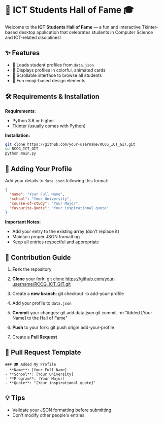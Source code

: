 

# 🎉 ICT Students Hall of Fame 🎓

Welcome to the **ICT Students Hall of Fame** — a fun and interactive Tkinter-based desktop application that celebrates students in Computer Science and ICT-related disciplines!

## ✨ Features
- 📁 Loads student profiles from `data.json`
- 🎨 Displays profiles in colorful, animated cards
- 🔄 Scrollable interface to browse all students
- 🎉 Fun emoji-based design elements

## 🛠️ Requirements & Installation
**Requirements:**
- Python 3.6 or higher
- Tkinter (usually comes with Python)

**Installation:**
```bash
git clone https://github.com/your-username/RCCG_ICT_GIT.git
cd RCCG_ICT_GIT
python main.py
```

## 👥 Adding Your Profile
Add your details to `data.json` following this format:
```json
{
  "name": "Your Full Name",
  "school": "Your University",
  "course-of-study": "Your Major",
  "favourite-Quote": "Your inspirational quote"
}
```

**Important Notes:**
- Add your entry to the existing array (don't replace it)
- Maintain proper JSON formatting
- Keep all entries respectful and appropriate

## 🤝 Contribution Guide
1. **Fork** the repository

2. **Clone** your fork:
git clone https://github.com/your-username/RCCG_ICT_GIT.git

3. Create a **new branch**:
git checkout -b add-your-profile
4. Add your profile to `data.json`

5. **Commit** your changes:
git add data.json
git commit -m "Added [Your Name] to the Hall of Fame"

6. **Push** to your fork:
git push origin add-your-profile

7. Create a **Pull Request**

## 📝 Pull Request Template
```
### 🎓 Added My Profile
- **Name**: [Your Full Name]
- **School**: [Your University]
- **Program**: [Your Major]
- **Quote**: "[Your inspirational quote]"
```

## 💡 Tips
- Validate your JSON formatting before submitting
- Don't modify other people's entries
```
